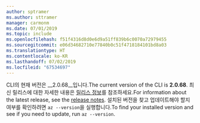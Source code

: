 ```yaml
---
author: sptramer
ms.author: sttramer
manager: carmonm
ms.date: 07/01/2019
ms.topic: include
ms.openlocfilehash: f51f4316d8d0e6d9a51ff839b6c0070a72979455
ms.sourcegitcommit: e06d34682710e77840b0c51f4718184101bd8a03
ms.translationtype: HT
ms.contentlocale: ko-KR
ms.lasthandoff: 07/02/2019
ms.locfileid: "67534697"
---
```

<span data-ttu-id="02d9e-101">CLI의 현재 버전은 __2.0.68__입니다.</span><span class="sxs-lookup"><span data-stu-id="02d9e-101">The current version of the CLI is __2.0.68__.</span></span> <span data-ttu-id="02d9e-102">최신 릴리스에 대한 자세한 내용은 [릴리스 정보](../release-notes-azure-cli.md)를 참조하세요.</span><span class="sxs-lookup"><span data-stu-id="02d9e-102">For information about the latest release, see the [release notes](../release-notes-azure-cli.md).</span></span> <span data-ttu-id="02d9e-103">설치된 버전을 찾고 업데이트해야 할지 여부를 확인하려면 `az --version`을 실행합니다.</span><span class="sxs-lookup"><span data-stu-id="02d9e-103">To find your installed version and see if you need to update, run `az --version`.</span></span>

